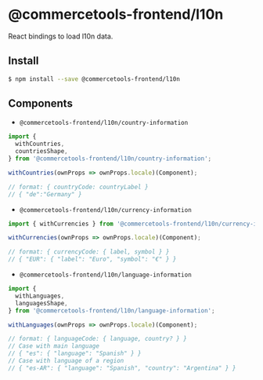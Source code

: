 # @commercetools-frontend/l10n

React bindings to load l10n data.

## Install

```bash
$ npm install --save @commercetools-frontend/l10n
```

## Components

- `@commercetools-frontend/l10n/country-information`

```js
import {
  withCountries,
  countriesShape,
} from '@commercetools-frontend/l10n/country-information';

withCountries(ownProps => ownProps.locale)(Component);

// format: { countryCode: countryLabel }
// { "de":"Germany" }
```

- `@commercetools-frontend/l10n/currency-information`

```js
import { withCurrencies } from '@commercetools-frontend/l10n/currency-information';

withCurrencies(ownProps => ownProps.locale)(Component);

// format: { currencyCode: { label, symbol } }
// { "EUR": { "label": "Euro", "symbol": "€" } }
```

- `@commercetools-frontend/l10n/language-information`

```js
import {
  withLanguages,
  languagesShape,
} from '@commercetools-frontend/l10n/language-information';

withLanguages(ownProps => ownProps.locale)(Component);

// format: { languageCode: { language, country? } }
// Case with main language
// { "es": { "language": "Spanish" } }
// Case with language of a region
// { "es-AR": { "language": "Spanish", "country": "Argentina" } }
```
